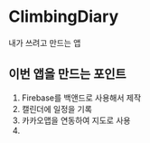 # ClimbingDiary
내가 쓰려고 만드는 앱

## 이번 앱을 만드는 포인트
1. Firebase를 백앤드로 사용해서 제작
3. 캘린더에 일정을 기록
4. 카카오맵을 연동하여 지도로 사용
5. 
